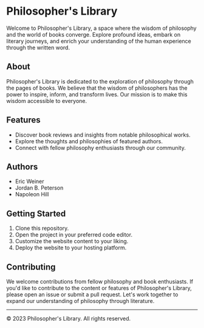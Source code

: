 # Philosopher's Library

Welcome to Philosopher's Library, a space where the wisdom of philosophy and the world of books converge. Explore profound ideas, embark on literary journeys, and enrich your understanding of the human experience through the written word.

## About

Philosopher's Library is dedicated to the exploration of philosophy through the pages of books. We believe that the wisdom of philosophers has the power to inspire, inform, and transform lives. Our mission is to make this wisdom accessible to everyone.

## Features

- Discover book reviews and insights from notable philosophical works.
- Explore the thoughts and philosophies of featured authors.
- Connect with fellow philosophy enthusiasts through our community.

## Authors

- Eric Weiner
- Jordan B. Peterson
- Napoleon Hill

## Getting Started

1. Clone this repository.
2. Open the project in your preferred code editor.
3. Customize the website content to your liking.
4. Deploy the website to your hosting platform.

## Contributing

We welcome contributions from fellow philosophy and book enthusiasts. If you'd like to contribute to the content or features of Philosopher's Library, please open an issue or submit a pull request. Let's work together to expand our understanding of philosophy through literature.

---
&copy; 2023 Philosopher's Library. All rights reserved.

